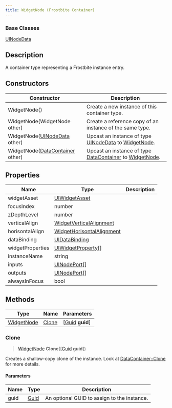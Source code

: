 ```yaml
---
title: WidgetNode (Frostbite Container)
---
```

### Base Classes

[UINodeData](UINodeData)

## Description

A container type representing a Frostbite instance entry.

## Constructors

| Constructor                                                           | Description                                                                                                 |
| --------------------------------------------------------------------- | ----------------------------------------------------------------------------------------------------------- |
| WidgetNode()                                                          | Create a new instance of this container type.                                                               |
| WidgetNode(WidgetNode other)                                          | Create a reference copy of an instance of the same type.                                                    |
| WidgetNode([UINodeData](UINodeData) other)                            | Upcast an instance of type [UINodeData](UINodeData) to [WidgetNode](WidgetNode).                            |
| WidgetNode([DataContainer](/vext/ref/cls/shr/datacontainer) other) | Upcast an instance of type [DataContainer](/vext/ref/cls/shr/datacontainer) to [WidgetNode](WidgetNode). |

## Properties

| Name             | Type                                                   | Description |
| ---------------- | ------------------------------------------------------ | ----------- |
| widgetAsset      | [UIWidgetAsset](UIWidgetAsset)                         |             |
| focusIndex       | number                                                 |             |
| zDepthLevel      | number                                                 |             |
| verticalAlign    | [WidgetVerticalAlignment](WidgetVerticalAlignment)     |             |
| horisontalAlign  | [WidgetHorisontalAlignment](WidgetHorisontalAlignment) |             |
| dataBinding      | [UIDataBinding](UIDataBinding)                         |             |
| widgetProperties | [UIWidgetProperty](UIWidgetProperty)\[\]               |             |
| instanceName     | string                                                 |             |
| inputs           | [UINodePort](UINodePort)\[\]                           |             |
| outputs          | [UINodePort](UINodePort)\[\]                           |             |
| alwaysInFocus    | bool                                                   |             |

## Methods

| Type                     | Name            | Parameters                                     |
| ------------------------ | --------------- | ---------------------------------------------- |
| [WidgetNode](WidgetNode) | [Clone](#clone) | \[[Guid](/vext/ref/cls/shr/guid) **guid**\] |

### Clone

> [WidgetNode](WidgetNode) **Clone**(\[[Guid](/vext/ref/cls/shr/guid) **guid**\])

Creates a shallow-copy clone of the instance. Look at [DataContainer::Clone](/vext/ref/cls/shr/datacontainer#clone) for more details.

#### Parameters

| Name | Type         | Description                                 |
| ---- | ------------ | ------------------------------------------- |
| guid | [Guid](Guid) | An optional GUID to assign to the instance. |
